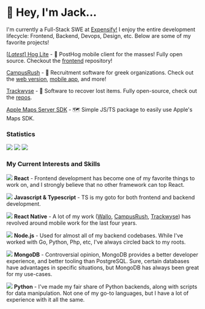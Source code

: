 
# 👋 Hey, I'm Jack...

I'm currently a Full-Stack SWE at [Expensify!](https://expensify.com) I enjoy the entire development lifecycle: Frontend, Backend, Devops, Design, etc. Below are some of my favorite projects!

[[*Latest*] Hog Lite](https://github.com/JS00001/hog-lite) - 🦔 PostHog mobile client for the masses! Fully open source. Checkout the [frontend](https://github.com/JS00001/hog-lite) repository!

[CampusRush](https://campusrush.app) - 🏫 Recruitment software for greek organizations. Check out the [web version](https://app.campusrush.app), [mobile app](https://apps.apple.com/us/app/campus-rush-recruitment/id6462791621), and more!

[Trackwyse](https://github.com/Trackwyse) - 📍 Software to recover lost items. Fully open-source, check out the [repos](https://github.com/trackwyse).

[Apple Maps Server SDK](https://github.com/JS00001/apple-maps-server-sdk) - 🗺️ Simple JS/TS package to easily use Apple's Maps SDK. 

### Statistics

![](http://github-profile-summary-cards.vercel.app/api/cards/profile-details?username=JS00001&theme=algolia)
![](http://github-profile-summary-cards.vercel.app/api/cards/repos-per-language?username=JS00001&theme=algolia)
![](http://github-profile-summary-cards.vercel.app/api/cards/stats?username=JS00001&theme=algolia)

###  My Current Interests and Skills

<img src="https://img.icons8.com/nolan/24/react-native.png"/> **React** - Frontend development has become one of my favorite things to work on, and I strongly believe that no other framework can top React.

<img src="https://img.icons8.com/color/24/000000/javascript.png"/> **Javascript & Typescript** - TS is my goto for both frontend and backend development. 

<img src="https://img.icons8.com/color/24/000000/apple-phone.png"/> **React Native** - A lot of my work ([Wallo](https://github.com/JS00001/wallo-mobile), [CampusRush](https://github.com/JS00001/campusrush-mobile), [Trackwyse](https://github.com/trackwyse)) has revolved around mobile work for the last four years. 

<img src="https://img.icons8.com/nolan/24/react-native.png"/> **Node.js** - Used for almost all of my backend codebases. While I've worked with Go, Python, Php, etc, I've always circled back to my roots.

<img src="https://img.icons8.com/color/24/000000/mongodb.png"/> **MongoDB** - Controversial opinion, MongoDB provides a better developer experience, and better tooling than PostgreSQL. Sure, certain databases have advantages in specific situations, but MongoDB has always been great for my use-cases.

<img src="https://img.icons8.com/color/24/000000/python.png"/> **Python** - I've made my fair share of Python backends, along with scripts for data manipulation. Not one of my go-to languages, but I have a lot of experience with it all the same. 



